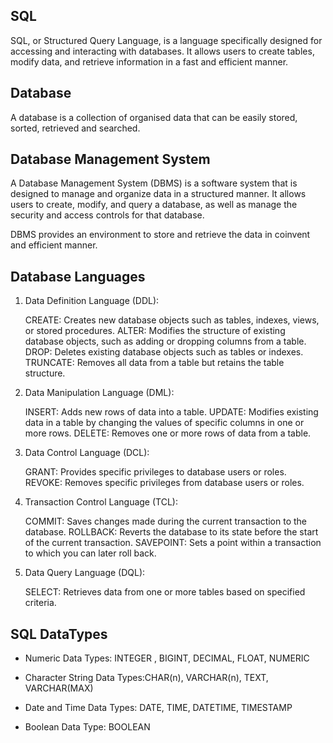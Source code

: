 ## SQL 
SQL, or Structured Query Language, is a language specifically designed for accessing and interacting with databases. It allows users to create tables, modify data, and retrieve information in a fast and efficient manner.

## Database 
A database is a collection of organised data that can be easily stored, sorted, retrieved and searched. 

## Database Management System
A Database Management System (DBMS) is a software system that is designed to manage and organize data in a structured manner. It allows users to create, modify, and query a database, as well as manage the security and access controls for that database.

DBMS provides an environment to store and retrieve the data in coinvent and efficient manner.

## Database Languages
1. Data Definition Language (DDL):

     CREATE: Creates new database objects such as tables, indexes, views, or stored procedures.
     ALTER: Modifies the structure of existing database objects, such as adding or dropping columns from a table.
     DROP: Deletes existing database objects such as tables or indexes.
     TRUNCATE: Removes all data from a table but retains the table structure.

 2. Data Manipulation Language (DML):

     INSERT: Adds new rows of data into a table.
     UPDATE: Modifies existing data in a table by changing the values of specific columns in one or more rows.
     DELETE: Removes one or more rows of data from a table.

 3. Data Control Language (DCL):

      GRANT: Provides specific privileges to database users or roles.
      REVOKE: Removes specific privileges from database users or roles.
    
4.  Transaction Control Language (TCL):

      COMMIT: Saves changes made during the current transaction to the database.
      ROLLBACK: Reverts the database to its state before the start of the current transaction.
      SAVEPOINT: Sets a point within a transaction to which you can later roll back.
   
5.  Data Query Language (DQL):

     SELECT: Retrieves data from one or more tables based on specified criteria.

## SQL DataTypes
- Numeric Data Types: INTEGER , BIGINT, DECIMAL, FLOAT, NUMERIC

- Character String Data Types:CHAR(n), VARCHAR(n), TEXT, VARCHAR(MAX)

- Date and Time Data Types: DATE, TIME, DATETIME, TIMESTAMP

- Boolean Data Type: BOOLEAN

